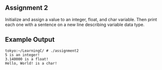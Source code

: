 ## Assignment 2
Initialize and assign a value to an integer, float, and char variable. Then print each one with a sentence on a new line describing variable data type.

## Example Output
```terminal_session
tokyo:~/LearningC/ # ./assignment2                                      
5 is an integer!
3.140000 is a float!
Hello, World! is a char!
```




